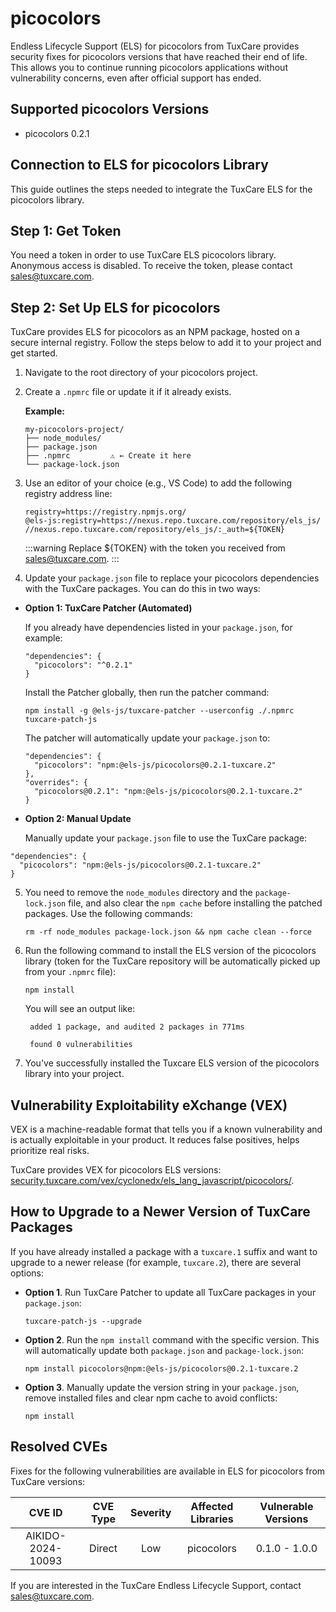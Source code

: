 # picocolors

Endless Lifecycle Support (ELS) for picocolors from TuxCare provides security fixes for picocolors versions that have reached their end of life. This allows you to continue running picocolors applications without vulnerability concerns, even after official support has ended.

## Supported picocolors Versions

* picocolors 0.2.1

## Connection to ELS for picocolors Library

This guide outlines the steps needed to integrate the TuxCare ELS for the picocolors library.

## Step 1: Get Token

You need a token in order to use TuxCare ELS picocolors library. Anonymous access is disabled. To receive the token, please contact [sales@tuxcare.com](mailto:sales@tuxcare.com).

## Step 2: Set Up ELS for picocolors

TuxCare provides ELS for picocolors as an NPM package, hosted on a secure internal registry. Follow the steps below to add it to your project and get started.

1. Navigate to the root directory of your picocolors project.
2. Create a `.npmrc` file or update it if it already exists.

   **Example:**

   ```text
   my-picocolors-project/
   ├── node_modules/
   ├── package.json
   ├── .npmrc         ⚠️ ← Create it here
   └── package-lock.json
   ```

3. Use an editor of your choice (e.g., VS Code) to add the following registry address line:

   <CodeWithCopy>

   ```text
   registry=https://registry.npmjs.org/
   @els-js:registry=https://nexus.repo.tuxcare.com/repository/els_js/
   //nexus.repo.tuxcare.com/repository/els_js/:_auth=${TOKEN}
   ```

   </CodeWithCopy>

   :::warning
   Replace ${TOKEN} with the token you received from [sales@tuxcare.com](mailto:sales@tuxcare.com).
   :::

4. Update your `package.json` file to replace your picocolors dependencies with the TuxCare packages. You can do this in two ways:

  * **Option 1: TuxCare Patcher (Automated)**

    If you already have dependencies listed in your `package.json`, for example:

    ```text
    "dependencies": {
      "picocolors": "^0.2.1"
    }
    ```

    Install the Patcher globally, then run the patcher command:

    <CodeWithCopy>

    ```text
    npm install -g @els-js/tuxcare-patcher --userconfig ./.npmrc
    tuxcare-patch-js
    ```

    </CodeWithCopy>

    The patcher will automatically update your `package.json` to:

    ```text
    "dependencies": {
      "picocolors": "npm:@els-js/picocolors@0.2.1-tuxcare.2"
    },
    "overrides": {
      "picocolors@0.2.1": "npm:@els-js/picocolors@0.2.1-tuxcare.2"
    }
    ```
    
  * **Option 2: Manual Update**

     Manually update your `package.json` file to use the TuxCare package:

   <CodeWithCopy>

   ```text
   "dependencies": {
     "picocolors": "npm:@els-js/picocolors@0.2.1-tuxcare.2"
   }
   ```

   </CodeWithCopy>

5. You need to remove the `node_modules` directory and the `package-lock.json` file, and also clear the `npm cache` before installing the patched packages. Use the following commands:
   
   <CodeWithCopy>

   ```text
   rm -rf node_modules package-lock.json && npm cache clean --force
   ```

   </CodeWithCopy>

6. Run the following command to install the ELS version of the picocolors library (token for the TuxCare repository will be automatically picked up from your `.npmrc` file):

   <CodeWithCopy>

   ```text
   npm install
   ```

   </CodeWithCopy>

   You will see an output like:

   ```text
    added 1 package, and audited 2 packages in 771ms
    
    found 0 vulnerabilities
   ```

7. You've successfully installed the Tuxcare ELS version of the picocolors library into your project.

## Vulnerability Exploitability eXchange (VEX) 

VEX is a machine-readable format that tells you if a known vulnerability and is actually exploitable in your product. It reduces false positives, helps prioritize real risks.

TuxCare provides VEX for picocolors ELS versions: [security.tuxcare.com/vex/cyclonedx/els_lang_javascript/picocolors/](https://security.tuxcare.com/vex/cyclonedx/els_lang_javascript/picocolors/).

## How to Upgrade to a Newer Version of TuxCare Packages

If you have already installed a package with a `tuxcare.1` suffix and want to upgrade to a newer release (for example, `tuxcare.2`), there are several options:

* **Option 1**. Run TuxCare Patcher to update all TuxCare packages in your `package.json`:

  <CodeWithCopy>

  ```text
  tuxcare-patch-js --upgrade
  ```

  </CodeWithCopy>

* **Option 2**. Run the `npm install` command with the specific version. This will automatically update both `package.json` and `package-lock.json`:

  <CodeWithCopy>

  ```text
  npm install picocolors@npm:@els-js/picocolors@0.2.1-tuxcare.2
  ```

  </CodeWithCopy>

* **Option 3**. Manually update the version string in your `package.json`, remove installed files and clear npm cache to avoid conflicts:

  <CodeWithCopy>

  ```text
  npm install
  ```

  </CodeWithCopy>

## Resolved CVEs

Fixes for the following vulnerabilities are available in ELS for picocolors from TuxCare versions:

| CVE ID         | CVE Type | Severity | Affected Libraries | Vulnerable Versions |
| :------------: | :------: |:--------:|:------------------:| :----------------: |
| AIKIDO-2024-10093 | Direct   | Low      | picocolors        | 0.1.0 - 1.0.0     |

If you are interested in the TuxCare Endless Lifecycle Support, contact [sales@tuxcare.com](mailto:sales@tuxcare.com).

